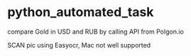 # python_automated_task

compare Gold in USD and RUB by calling API from Polgon.io

SCAN pic using Easyocr, Mac not well supported 
